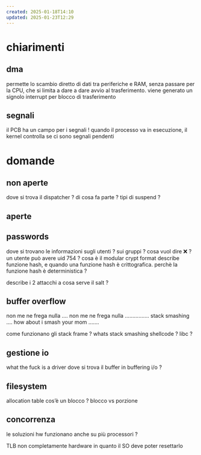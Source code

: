 ```yaml
---
created: 2025-01-18T14:10
updated: 2025-01-23T12:29
---
```

# chiarimenti
## dma
permette lo scambio diretto di dati tra periferiche e RAM, senza passare per la CPU, che si limita a dare a dare avvio al trasferimento. viene generato un signolo interrupt per blocco di trasferimento
## segnali
il PCB ha un campo per i segnali ! quando il processo va in esecuzione, il kernel controlla se ci sono segnali pendenti


# domande
## non aperte
dove si trova il dispatcher ? di cosa fa parte ?
tipi di suspend ?
## aperte


## passwords
dove si trovano le informazioni sugli utenti ? sui gruppi ?
cosa vuol dire :x: ?
un utente può avere uid 754 ?
cosa è il modular crypt format
describe funzione hash, e quando una funzione hash è crittografica. perchè la funzione hash è deterministica ?

describe i 2 attacchi
a cosa serve il salt ?


## buffer overflow
non me ne frega nulla …. non me ne frega nulla ……………. stack smashing …. how about i smash your mom ……. 

come funzionano gli stack frame ?
whats stack smashing
shellcode ? libc ?

## gestione io
what the fuck is a driver
dove si trova il buffer in buffering i/o ? 

## filesystem
allocation table
cos’è un blocco ? blocco vs porzione

## concorrenza
le soluzioni hw funzionano anche su più processori ?


TLB non completamente hardware in quanto il SO deve poter resettarlo